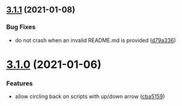 ## [3.1.1](https://github.com/paprikka/lana-cli/compare/v3.1.0...v3.1.1) (2021-01-08)


### Bug Fixes

* do not crash when an invalid README.md is provided ([d79a336](https://github.com/paprikka/lana-cli/commit/d79a33614f254d1aa147258ce63c2c91006aa778))

# [3.1.0](https://github.com/paprikka/lana-cli/compare/v3.0.1...v3.1.0) (2021-01-06)


### Features

* allow circling back on scripts with up/down arrow ([cba5159](https://github.com/paprikka/lana-cli/commit/cba5159e5ca4ad0d131ff53889e9ddebc26baccb))
